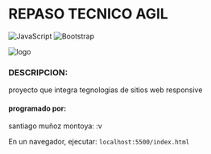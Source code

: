 # REPASO TECNICO AGIL
![JavaScript](https://img.shields.io/badge/javascript-%23323330.svg?style=for-the-badge&logo=javascript&logoColor=%23F7DF1E) ![Bootstrap](https://img.shields.io/badge/bootstrap-%23563D7C.svg?style=for-the-badge&logo=bootstrap&logoColor=white)

![logo](https://images-wixmp-ed30a86b8c4ca887773594c2.wixmp.com/f/89e1fb95-44af-419d-a88e-15440dadd986/d71yqjo-84d7cd53-85df-49e6-945b-e8b92add8398.jpg?token=eyJ0eXAiOiJKV1QiLCJhbGciOiJIUzI1NiJ9.eyJzdWIiOiJ1cm46YXBwOjdlMGQxODg5ODIyNjQzNzNhNWYwZDQxNWVhMGQyNmUwIiwiaXNzIjoidXJuOmFwcDo3ZTBkMTg4OTgyMjY0MzczYTVmMGQ0MTVlYTBkMjZlMCIsIm9iaiI6W1t7InBhdGgiOiJcL2ZcLzg5ZTFmYjk1LTQ0YWYtNDE5ZC1hODhlLTE1NDQwZGFkZDk4NlwvZDcxeXFqby04NGQ3Y2Q1My04NWRmLTQ5ZTYtOTQ1Yi1lOGI5MmFkZDgzOTguanBnIn1dXSwiYXVkIjpbInVybjpzZXJ2aWNlOmZpbGUuZG93bmxvYWQiXX0.D7nDg-MnxlK6j57Ljm9eT-H_DYE6AqasFCnEl0NNOdc)

### DESCRIPCION: 
proyecto que integra tegnologias de sitios web responsive

#### programado por: 
santiago muñoz montoya: :v

En un navegador, ejecutar:
`localhost:5500/index.html`
